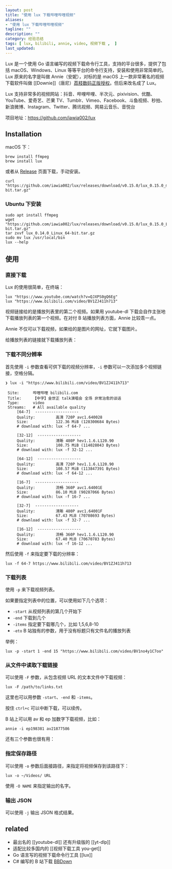 ```yaml
---
layout: post
title: "使用 lux 下载哔哩哔哩视频"
aliases:
- "使用 lux 下载哔哩哔哩视频"
tagline: ""
description: ""
category: 经验总结
tags: [ lux, bilibili, annie, video, 视频下载 ,  ]
last_updated:
---
```


Lux 是一个使用 Go 语言编写的视频下载命令行工具，支持的平台很多，提供了包括 macOS、Windows、Linux 等等平台的命令行支持，安装和使用非常简单的。Lux 原来的名字是叫做 Annie（安妮），对标的是 macOS 上一款非常著名的视频下载软件叫做 [[Downie]]（唐尼）[荔枝数码正版授权](https://store.lizhi.io/site/products/id/280?cid=qosceb4f)。但后来改名成了 Lux。

Lux 支持非常多的视频网站：抖音、哔哩哔哩、半次元、pixivision、优酷、YouTube、爱奇艺、芒果 TV、Tumblr、Vimeo、Facebook、斗鱼视频、秒拍、新浪微博、Instagram、Twitter、腾讯视频、网易云音乐、音悦台

项目地址：<https://github.com/iawia002/lux>

## Installation
macOS 下：

    brew install ffmpeg
    brew install lux

或者从 [Release](https://github.com/iawia002/lux/releases) 页面下载，手动安装。

    curl "https://github.com/iawia002/lux/releases/download/v0.15.0/lux_0.15.0_macOS_64-bit.tar.gz"

### Ubuntu 下安装

    sudo apt install ffmpeg
    wget "https://github.com/iawia002/lux/releases/download/v0.15.0/lux_0.15.0_Linux_64-bit.tar.gz"
    tar zxvf lux_0.14.0_Linux_64-bit.tar.gz
    sudo mv lux /usr/local/bin
    lux --help

## 使用

### 直接下载

Lux 的使用很简单，在终端：

    lux "https://www.youtube.com/watch?v=QJXPS0gQ6Eg"
    lux "https://www.bilibili.com/video/BV1ZJ411h713"

视频链接给的是播放列表里的第二个视频。如果用 youtube-dl 下载会自作主张地下载播放列表的第一个视频。在对付 B 站播放列表方面，Annie 比较乖一点。

Annie 不仅可以下载视频，如果给的是图片的网址，它就下载图片。

给播放列表的链接就下载播放列表：

### 下载不同分辨率
首先使用 `-i` 参数查看可供下载的视频分辨率，`-i` 参数可以一次添加多个视频链接，空格分隔。

```
❯ lux -i "https://www.bilibili.com/video/BV1ZJ411h713"

 Site:      哔哩哔哩 bilibili.com
 Title:     【中字】金世正 talk演唱会 全场 非常治愈的谈话
 Type:      video
 Streams:   # All available quality
     [64-7]  -------------------
     Quality:         高清 720P avc1.640028
     Size:            122.36 MiB (128300684 Bytes)
     # download with: lux -f 64-7 ...

     [32-12]  -------------------
     Quality:         清晰 480P hev1.1.6.L120.90
     Size:            108.75 MiB (114028043 Bytes)
     # download with: lux -f 32-12 ...

     [64-12]  -------------------
     Quality:         高清 720P hev1.1.6.L120.90
     Size:            108.57 MiB (113847391 Bytes)
     # download with: lux -f 64-12 ...

     [16-7]  -------------------
     Quality:         流畅 360P avc1.64001E
     Size:            86.10 MiB (90287066 Bytes)
     # download with: lux -f 16-7 ...

     [32-7]  -------------------
     Quality:         清晰 480P avc1.64001F
     Size:            67.43 MiB (70708693 Bytes)
     # download with: lux -f 32-7 ...

     [16-12]  -------------------
     Quality:         流畅 360P hev1.1.6.L120.90
     Size:            67.40 MiB (70670783 Bytes)
     # download with: lux -f 16-12 ...
```

然后使用 `-f` 来指定要下载的分辨率：

    lux -f 64-7 https://www.bilibili.com/video/BV1ZJ411h713

### 下载列表
使用 `-p` 来下载视频列表。

如果要指定列表中的位置，可以使用如下几个选项：

- `-start` 从视频列表的第几个开始下
- `-end` 下载到几个
- `-items` 指定要下载哪几个，比如 1,5,6,8-10
- `-eto` B 站独有的参数，用于没有标题只有文件名的播放列表

举例：

    lux -p -start 1 -end 15 "https://www.bilibili.com/video/BV1no4y1C7oo"

### 从文件中读取下载链接
可以使用 `-F` 参数，从包含视频 URL 的文本文件中下载视频：

```
lux -F /path/to/links.txt
```

这里也可以用参数 `-start`、`-end` 和 `-items`。

按住 `ctrl+c` 可以中断下载，可以续传。

B 站上可以用 av 和 ep 加数字下载视频，比如：

    annie -i ep198381 av21877586

还有三个参数也很有用：

### 指定保存路径
可以使用 `-o` 参数后面接路径，来指定将视频保存到该路径下：

    lux -o ~/Videos/ URL

使用 `-O NAME` 来指定输出的名字。

### 输出 JSON
可以使用 `-j` 输出 JSON 格式结果。

## related

- 最出名的 [[youtube-dl]] 还有升级版的 [[yt-dlp]]
- 适配比较多国内的 [[视频下载工具 you-get]]
- Go 语言写的视频下载命令行工具 [[lux]]
- C# 编写的 B 站下载 [BBDown](https://github.com/nilaoda/BBDown)
